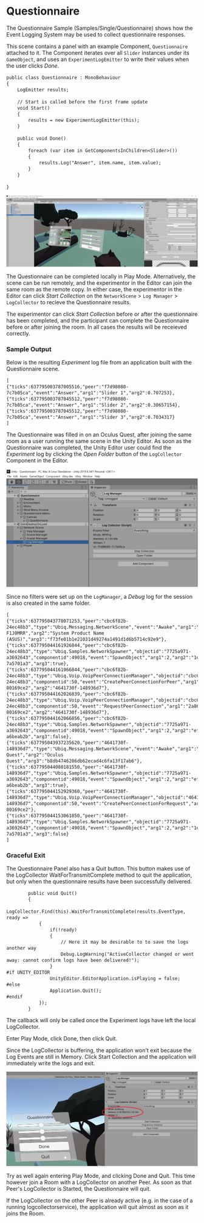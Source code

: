 # Questionnaire

The Questionnaire Sample (Samples/Single/Questionnaire) shows how the Event Logging System may be used to collect questionnaire responses.

This scene contains a panel with an example Component, `Questionnaire` attached to it. The Component iterates over all `Slider` instances under its `GameObject`, and uses an `ExperimentLogEmitter` to write their values when the user clicks *Done*.

```
public class Questionnaire : MonoBehaviour
{
	LogEmitter results;

	// Start is called before the first frame update
	void Start()
	{
		results = new ExperimentLogEmitter(this);
	}

	public void Done()
	{
		foreach (var item in GetComponentsInChildren<Slider>())
		{
			results.Log("Answer", item.name, item.value);
		}
	}
	
}
```

![The Questionnaire Sample Scene in the Editor](images/3b19e567-c18b-47bb-809f-6276c22a64be.png)

The Questionnaire can be completed locally in Play Mode. Alternatively, the scene can be run remotely, and the experimentor in the Editor can join the same room as the remote copy. In either case, the experimentor in the Editor can click *Start Collection* on the `NetworkScene` > `Log Manager` > `LogCollector` to recieve the Questionnaire results.

The experimentor can click *Start Collection* before or after the questionnaire has been completed, and the participant can complete the Questionnaire before or after joining the room. In all cases the results will be receieved correctly.

### Sample Output

Below is the resulting *Experiment* log file from an application built with the Questionnaire scene.

```
[
{"ticks":637795003787005516,"peer":"f7d98080-7c7b05ca","event":"Answer","arg1":"Slider 1","arg2":0.707253},
{"ticks":637795003787045512,"peer":"f7d98080-7c7b05ca","event":"Answer","arg1":"Slider 2","arg2":0.30657154},
{"ticks":637795003787045512,"peer":"f7d98080-7c7b05ca","event":"Answer","arg1":"Slider 3","arg2":0.7034317}
]
```

The Questionnaire was filled in on an Oculus Quest, after joining the same room as a user running the same scene in the Unity Editor. As soon as the Questionnaire was completed, the Unity Editor user could find the *Experiment* log by clicking the *Open Folder* button of the `LogCollector` Component in the Editor.

![Log Collector Inspector at Runtime](images/d7937ef2-069b-40e2-b596-1ceccd749a24.png)


Since no filters were set up on the `LogManager`, a *Debug* log for the session is also created in the same folder.

```
[
{"ticks":637795043778071253,"peer":"cbc6f82b-24ec48b3","type":"Ubiq.Messaging.NetworkScene","event":"Awake","arg1":"DESKTOP-F1J0MRR","arg2":"System Product Name (ASUS)","arg3":"f73fe01b1e21031d49274a1491d1d6b5714c92e9"},
{"ticks":637795044161926844,"peer":"cbc6f82b-24ec48b3","type":"Ubiq.Samples.NetworkSpawner","objectid":"7725a971-a3692643","componentid":49018,"event":"SpawnObject","arg1":2,"arg2":"1e38967c-7a5701a3","arg3":true},
{"ticks":637795044161966844,"peer":"cbc6f82b-24ec48b3","type":"Ubiq.Voip.VoipPeerConnectionManager","objectid":"cbc6f82b-24ec48b3","componentid":50,"event":"CreatePeerConnectionForPeer","arg1":"2a865340-80169ce2","arg2":"4641730f-148936d7"},
{"ticks":637795044162026839,"peer":"cbc6f82b-24ec48b3","type":"Ubiq.Voip.VoipPeerConnectionManager","objectid":"cbc6f82b-24ec48b3","componentid":50,"event":"RequestPeerConnection","arg1":"2a865340-80169ce2","arg2":"4641730f-148936d7"},
{"ticks":637795044162066856,"peer":"cbc6f82b-24ec48b3","type":"Ubiq.Samples.NetworkSpawner","objectid":"7725a971-a3692643","componentid":49018,"event":"SpawnObject","arg1":2,"arg2":"effadbc0-a6beab2b","arg3":false},
{"ticks":637795043937235620,"peer":"4641730f-148936d7","type":"Ubiq.Messaging.NetworkScene","event":"Awake","arg1":"Oculus Quest","arg2":"Oculus Quest","arg3":"b8db4746286db62ecad4c6fa13f17ab6"},
{"ticks":637795044080181550,"peer":"4641730f-148936d7","type":"Ubiq.Samples.NetworkSpawner","objectid":"7725a971-a3692643","componentid":49018,"event":"SpawnObject","arg1":2,"arg2":"effadbc0-a6beab2b","arg3":true},
{"ticks":637795044152929360,"peer":"4641730f-148936d7","type":"Ubiq.Voip.VoipPeerConnectionManager","objectid":"4641730f-148936d7","componentid":50,"event":"CreatePeerConnectionForRequest","arg1":"2a865340-80169ce2"},
{"ticks":637795044153061850,"peer":"4641730f-148936d7","type":"Ubiq.Samples.NetworkSpawner","objectid":"7725a971-a3692643","componentid":49018,"event":"SpawnObject","arg1":2,"arg2":"1e38967c-7a5701a3","arg3":false}
]
```

### Graceful Exit

The Questionnaire Panel also has a Quit button. This button makes use of the LogCollector WaitForTransmitComplete method to quit the application, but only when the questionnaire results have been successfully delivered.

```
        public void Quit()
        {
            LogCollector.Find(this).WaitForTransmitComplete(results.EventType, ready =>
            {
                if(!ready)
                {
                    // Here it may be desirable to to save the logs another way
                    Debug.LogWarning("ActiveCollector changed or went away: cannot confirm logs have been delivered!");
                }
#if UNITY_EDITOR
                UnityEditor.EditorApplication.isPlaying = false;
#else
                Application.Quit();
#endif
            });
        }
```

The callback will only be called once the Experiment logs have left the local LogCollector.

Enter Play Mode, click Done, then click Quit. 

Since the LogCollector is buffering, the application won't exit because the Log Events are still in Memory. Click Start Collection and the application will immediately write the logs and exit.

![Log Collector Showing Events in Buffer](images/8e10788d-eca6-4009-b673-d4c34ad7f6a0.png)

Try as well again entering Play Mode, and clicking Done and Quit. This time however join a Room with a LogCollector on another Peer. As soon as that Peer's LogCollector is Started, the Questionnaire will quit. 

If the LogCollector on the other Peer is already active (e.g. in the case of a running logcollectorservice), the application will quit almost as soon as it joins the Room.

